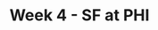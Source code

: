 ---
layout: game
title: Week 4 - SF at PHI
season: 2011
game_id: 2011_04_SF_PHI
away_team: SF
home_team: PHI
---